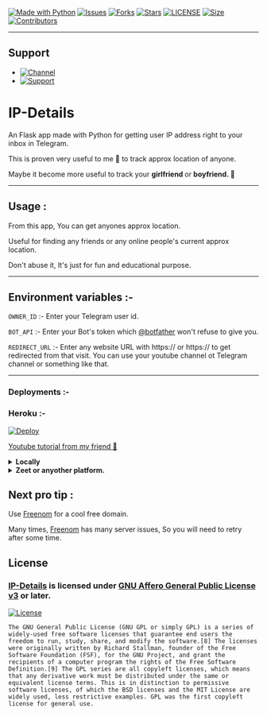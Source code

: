 
[![Made with Python](https://img.shields.io/badge/python-3.9.1-green?style=for-the-badge&logo=python&logoColor=yellow&color=green)](https://www.python.org)
[![Issues](https://img.shields.io/github/issues/jainamoswal/IP-Details?style=for-the-badge&color=green)](https://github.com/jainamoswal/IP-Details/issues)
[![Forks](https://img.shields.io/github/forks/jainamoswal/IP-Details?style=for-the-badge&color=green)](https://github.com/jainamoswal/IP-Details/fork)
[![Stars](https://img.shields.io/github/stars/jainamoswal/IP-Details?style=for-the-badge&color=green)](https://github.com/jainamoswal/IP-Details)
[![LICENSE](https://img.shields.io/github/license/jainamoswal/Ip-Details?color=green&style=for-the-badge)](https://github.com/jainamoswal/IP-Details)
[![Size](https://img.shields.io/github/repo-size/jainamoswal/IP-Details?style=for-the-badge&color=green)](https://github.com/jainamoswal/IP-Details)
[![Contributors](https://img.shields.io/github/contributors/jainamoswal/IP-Details?style=for-the-badge&color=green)](https://github.com/jainamoswal/IP-Details)

---
## Support 
- [![Channel](https://img.shields.io/badge/Telegram-Channel-green?style=for-the-badge&logo=telegram)](https://t.me/AllopathicProjects)
- [![Support](https://img.shields.io/badge/Telegram-Group-green?style=for-the-badge&logo=telegram)](https://t.me/Allopathic_chat)




# IP-Details

An Flask app made with Python for getting user IP address right to your inbox in Telegram.

This is proven very useful to me 🙂 to track approx location of anyone.

Maybe it become more useful to track your <b>girlfriend </b> or <b>boyfriend.  🤷  </b>  

---
## Usage :
From this app, You can get anyones approx location.

Useful for finding any friends or any online people's current approx location.

Don't abuse it, It's just for fun and educational purpose.



---
## Environment variables :- 

`OWNER_ID` :- Enter your Telegram user id.

`BOT_API` :- Enter your Bot's token which [@botfather](https://t.me/botfather) won't refuse to give you.

`REDIRECT_URL` :- Enter any website URL with https:// or https:// to get redirected from that visit. You can use your youtube channel ot Telegram channel or something like that.

---
	
### Deployments :-	

### Heroku :-
[![Deploy](https://www.herokucdn.com/deploy/button.svg)](https://dashboard.heroku.com/new?template=https://github.com/mohdradin/IP-Details)

[Youtube tutorial from my friend 🙂](https://youtu.be/iTETaAlYyhA)

<details>
<summary><b>Locally</b></summary>
 <br>1. Clone it to your Local server.</br>
 <br>2. Add environment variables or remove them and use as normal varibales.</br>
 <br>3. Run the file <code>main.py</code></br>
 <br>4. You will get your access port.</br>
 <br><b>But this will only be usable if you are testing or editing for a good feature..</b></br>
</details>



<details>
<summary><b>Zeet or anyother platform.</b></summary>
<br>1. Clone this repo or fork it.</br>
<br>2. Set the variables as envirenment variables.</br>
<br>3. Publish it.</br>
</details>


## Next pro tip :
 Use [Freenom](https://www.freenom.com) for a cool free domain.
 
 Many times, [Freenom](https://www.freenom.com) has many server issues, So you will need to retry after some time.
 

## License 
### [IP-Details](https://github.com/jainamoswal/IP-Details) is licensed under [GNU Affero General Public License v3](https://www.gnu.org/) or later.

[![License](https://www.gnu.org/graphics/gplv3-or-later.png)](LICENSE)

`The GNU General Public License (GNU GPL or simply GPL) is a series of widely-used free software licenses that guarantee end users the freedom to run, study, share, and modify the software.[8] The licenses were originally written by Richard Stallman, founder of the Free Software Foundation (FSF), for the GNU Project, and grant the recipients of a computer program the rights of the Free Software Definition.[9] The GPL series are all copyleft licenses, which means that any derivative work must be distributed under the same or equivalent license terms. This is in distinction to permissive software licenses, of which the BSD licenses and the MIT License are widely used, less restrictive examples. GPL was the first copyleft license for general use.`
